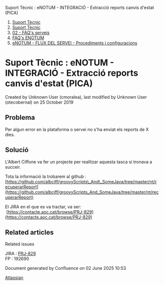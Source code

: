 Suport Tècnic : eNOTUM - INTEGRACIÓ - Extracció reports canvis d'estat (PICA)  

1.  [Suport Tècnic](index.md)
2.  [Suport Tècnic](13893782.md)
3.  [02 - FAQ's serveis](26313393.md)
4.  [FAQ's ENOTUM](28705561.md)
5.  [eNOTUM - FLUX DEL SERVEI - Procediments i configuracions](eNOTUM---FLUX-DEL-SERVEI---Procediments-i-configuracions_36341299.md)

Suport Tècnic : eNOTUM - INTEGRACIÓ - Extracció reports canvis d'estat (PICA)
=============================================================================

Created by Unknown User (cmoralea), last modified by Unknown User (otecobernal) on 25 October 2019

Problema
--------

Per algun error en la plataforma o servei no s'ha enviat els reports de X dies.

Solució
-------

L'Albert Ciffone va fer un projecte per realitzar aquesta tasca si tronava a succeir.

  

Tota la informació la trobarem al github : [https://github.com/albciff/groovyScripts\_And\_SomeJava/tree/master/nt/recuperarReport](https://github.com/albciff/groovyScripts_And_SomeJava/tree/master/nt/recuperarReport)

El JIRA en el que es va tractar, va ser:  [https://contacte.aoc.cat/browse/PRJ-829](https://contacte.aoc.cat/browse/PRJ-829)

Related articles
----------------

  

Related issues

JIRA : [PRJ-829](https://contacte.aoc.cat/browse/PRJ-829)  
FP : 192690

Document generated by Confluence on 02 June 2025 10:53

[Atlassian](http://www.atlassian.com/)